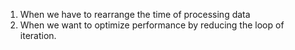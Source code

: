 1. When we have to rearrange the time of processing data
2. When we want to optimize performance by reducing the loop of iteration.
